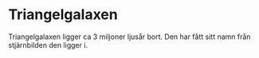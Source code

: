 # Triangelgalaxen

Triangelgalaxen ligger ca 3 miljoner ljusår bort. Den har fått sitt namn från
stjärnbilden den ligger i.
